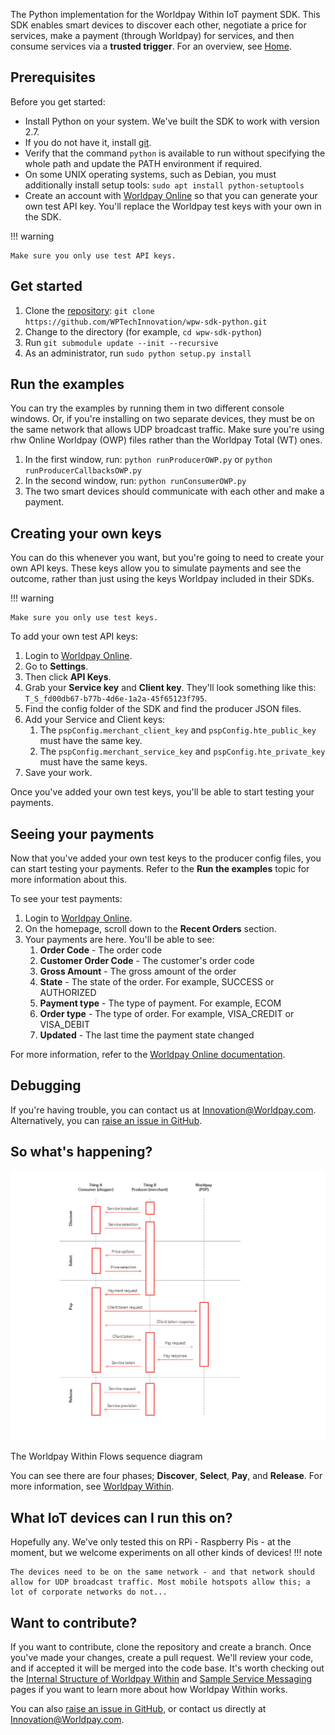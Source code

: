 The Python implementation for the Worldpay Within IoT payment SDK. This SDK enables smart devices to discover each other, negotiate a price for services, make a payment (through Worldpay) for services, and then consume services via a **trusted trigger**. For an overview, see [Home](index).

## Prerequisites

Before you get started:

*   Install Python on your system. We've built the SDK to work with version 2.7.
* 	If you do not have it, install [git](https://git-scm.com).
*	Verify that the command `python` is available to run without specifying the whole path and update the PATH environment if required.
*	On some UNIX operating systems, such as Debian, you must additionally install setup tools: `sudo apt install python-setuptools`
*   Create an account with [Worldpay Online](https://online.worldpay.com) so that you can generate your own test API key. You'll replace the Worldpay test keys with your own in the SDK.

!!! warning

    Make sure you only use test API keys.

## Get started

1.  Clone the [repository](https://github.com/WPTechInnovation/wpw-sdk-python): `git clone https://github.com/WPTechInnovation/wpw-sdk-python.git`
2.	Change to the directory (for example, `cd wpw-sdk-python`)
3. 	Run `git submodule update --init --recursive`
4. 	As an administrator, run `sudo python setup.py install`

## Run the examples

You can try the examples by running them in two different console windows. Or, if you're installing on two separate devices, they must be on the same network that allows UDP broadcast traffic. Make sure you're using rhw Online Worldpay (OWP) files rather than the Worldpay Total (WT) ones.

1.	In the first window, run: `python runProducerOWP.py` or `python runProducerCallbacksOWP.py`
2.	In the second window, run: `python runConsumerOWP.py`
3.	The two smart devices should communicate with each other and make a payment.

## Creating your own keys
You can do this whenever you want, but you're going to need to create your own API keys. These keys allow you to simulate payments and see the outcome, rather than just using the keys Worldpay included in their SDKs.

!!! warning

	Make sure you only use test keys.

To add your own test API keys:

1. 	Login to [Worldpay Online](https://www.online.worldpay.com).
2. 	Go to **Settings**.
3. 	Then click **API Keys**.
4. 	Grab your **Service key** and **Client key**. They'll look something like this: `T_S_fd00db67-b77b-4d6e-1a2a-45f65123f795`.
5. 	Find the config folder of the SDK and find the producer JSON files.
6. 	Add your Service and Client keys:
	1.	The `pspConfig.merchant_client_key` and `pspConfig.hte_public_key` must have the same key.
	2.	The `pspConfig.merchant_service_key` and `pspConfig.hte_private_key` must have the same keys.
7. 	Save your work.

Once you've added your own test keys, you'll be able to start testing your payments.

## Seeing your payments
Now that you've added your own test keys to the producer config files, you can start testing your payments. Refer to the **Run the examples** topic for more information about this.

To see your test payments:

1. Login to [Worldpay Online](https://online.worldpay.com).
2. On the homepage, scroll down to the **Recent Orders** section.
3. Your payments are here. You'll be able to see:
	1.	**Order Code** - The order code
	2.	**Customer Order Code** - The customer's order code
	3.	**Gross Amount** - The gross amount of the order
	4.	**State** - The state of the order. For example, SUCCESS or AUTHORIZED
	5.	**Payment type** - The type of payment. For example, ECOM
	6.	**Order type**  - The type of order. For example, VISA_CREDIT or VISA_DEBIT
	7.	**Updated** - The last time the payment state changed

For more information, refer to the [Worldpay Online documentation](https://developer.worldpay.com/jsonapi/docs).

## Debugging

If you're having trouble, you can contact us at [Innovation@Worldpay.com](mailto:innovation@worldpay.com). Alternatively, you can [raise an issue in GitHub](https://github.com/WPTechInnovation/worldpay-within-sdk/issues).

## So what's happening?

![The Worldpay Within puzzle piece](images/architecture/Architecture1.png)
<figcaption>The Worldpay Within Flows sequence diagram</figcaption>

You can see there are four phases; **Discover**, **Select**, **Pay**, and **Release**. For more information, see [Worldpay Within](http://www.worldpaywithin.com).

## What IoT devices can I run this on?

Hopefully any. We've only tested this on RPi - Raspberry Pis - at the moment, but we welcome experiments on all other kinds of devices! 
!!! note
	
	The devices need to be on the same network - and that network should allow for UDP broadcast traffic. Most mobile hotspots allow this; a lot of corporate networks do not...

## Want to contribute?

If you want to contribute, clone the repository and create a branch. Once you've made your changes, create a pull request. We'll review your code, and if accepted it will be merged into the code base. It's worth checking out the [Internal Structure of Worldpay Within](internal-structure) and [Sample Service Messaging](sample-service-messaging) pages if you want to learn more about how Worldpay Within works.

You can also [raise an issue in GitHub](https://github.com/WPTechInnovation/worldpay-within-sdk/issues), or contact us directly at [Innovation@Worldpay.com](mailto:innovation@worldpay.com). 